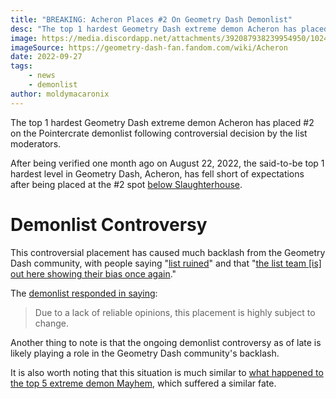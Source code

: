 ```yaml
---
title: "BREAKING: Acheron Places #2 On Geometry Dash Demonlist"
desc: "The top 1 hardest Geometry Dash extreme demon Acheron has placed #2 on the Pointercrate demonlist following controversial decision by the list moderators."
image: https://media.discordapp.net/attachments/392087938239954950/1024175963375935548/IMG_0355.webp
imageSource: https://geometry-dash-fan.fandom.com/wiki/Acheron
date: 2022-09-27
tags:
    - news
    - demonlist
author: moldymacaronix 
---
```


The top 1 hardest Geometry Dash extreme demon Acheron has placed #2 on the Pointercrate demonlist following controversial decision by the list moderators.

After being verified one month ago on August 22, 2022, the said-to-be top 1 hardest level in Geometry Dash, Acheron, has fell short of expectations after being placed at the #2 spot [below Slaughterhouse](/posts/geometry-dash-slaughterhouse-top-1).

# Demonlist Controversy

This controversial placement has caused much backlash from the Geometry Dash community, with people saying "[list ruined](https://twitter.com/fakedenni/status/1574607466460901377)" and that "[the list team [is] out here showing their bias once again](https://twitter.com/prolix64_/status/1574609492083412993)."

The [demonlist responded in saying](https://twitter.com/demonlistgd/status/1574606906668490752):

> Due to a lack of reliable opinions, this placement is highly subject to change.

<!-- ongoing controversy as of late - make link to my article on demonlist controversy once published -->

Another thing to note is that the ongoing demonlist controversy as of late is likely playing a role in the Geometry Dash community's backlash.

It is also worth noting that this situation is much similar to [what happened to the top 5 extreme demon Mayhem](/posts/geometry-dash-mayhem-places-top-10-in-demonlist/), which suffered a similar fate.
